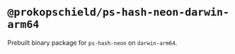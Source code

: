 # `@prokopschield/ps-hash-neon-darwin-arm64`

Prebuilt binary package for `ps-hash-neon` on `darwin-arm64`.
